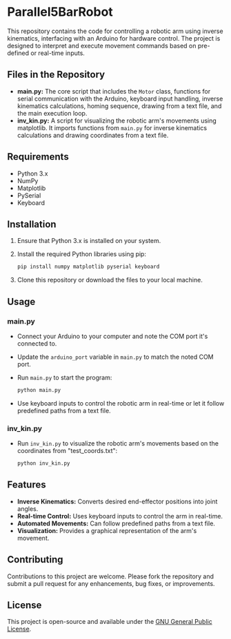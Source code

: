 # Parallel5BarRobot

This repository contains the code for controlling a robotic arm using inverse kinematics, interfacing with an Arduino for hardware control. The project is designed to interpret and execute movement commands based on pre-defined or real-time inputs.

## Files in the Repository

- **main.py:** The core script that includes the `Motor` class, functions for serial communication with the Arduino, keyboard input handling, inverse kinematics calculations, homing sequence, drawing from a text file, and the main execution loop.
- **inv_kin.py:** A script for visualizing the robotic arm's movements using matplotlib. It imports functions from `main.py` for inverse kinematics calculations and drawing coordinates from a text file.

## Requirements

- Python 3.x
- NumPy
- Matplotlib
- PySerial
- Keyboard

## Installation

1. Ensure that Python 3.x is installed on your system.
2. Install the required Python libraries using pip:

    ```bash
    pip install numpy matplotlib pyserial keyboard
    ```

3. Clone this repository or download the files to your local machine.

## Usage

### main.py

- Connect your Arduino to your computer and note the COM port it's connected to.
- Update the `arduino_port` variable in `main.py` to match the noted COM port.
- Run `main.py` to start the program:

    ```bash
    python main.py
    ```

- Use keyboard inputs to control the robotic arm in real-time or let it follow predefined paths from a text file.

### inv_kin.py

- Run `inv_kin.py` to visualize the robotic arm's movements based on the coordinates from "test_coords.txt":

    ```bash
    python inv_kin.py
    ```

## Features

- **Inverse Kinematics:** Converts desired end-effector positions into joint angles.
- **Real-time Control:** Uses keyboard inputs to control the arm in real-time.
- **Automated Movements:** Can follow predefined paths from a text file.
- **Visualization:** Provides a graphical representation of the arm's movement.

## Contributing

Contributions to this project are welcome. Please fork the repository and submit a pull request for any enhancements, bug fixes, or improvements.

## License

This project is open-source and available under the [GNU General Public License](LICENSE.md).
